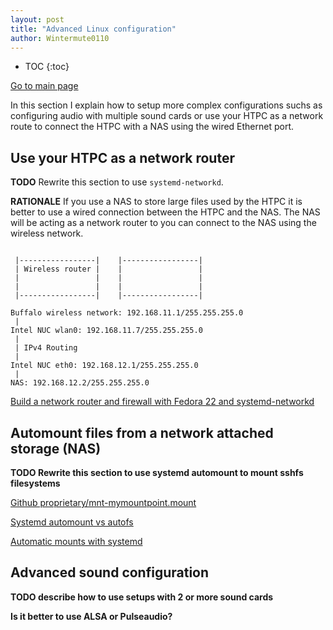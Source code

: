 ```yaml
---
layout: post
title: "Advanced Linux configuration"
author: Wintermute0110
---
```


- TOC
{:toc}

[Go to main page](../)

In this section I explain how to setup more complex configurations suchs as configuring audio with multiple sound cards or use your HTPC as a network route to connect the HTPC with a NAS using the wired Ethernet port.

## Use your HTPC as a network router

**TODO** Rewrite this section to use `systemd-networkd`.

**RATIONALE** If you use a NAS to store large files used by the HTPC it is better to use a wired connection between the HTPC and the NAS. The NAS will be acting as a network router to you can connect to the NAS using the wireless network.

```

 |-----------------|    |-----------------|
 | Wireless router |    |                 |
 |                 |    |                 |
 |                 |    |                 |
 |-----------------|    |-----------------|

Buffalo wireless network: 192.168.11.1/255.255.255.0
 |
Intel NUC wlan0: 192.168.11.7/255.255.255.0
 |
 | IPv4 Routing
 |
Intel NUC eth0: 192.168.12.1/255.255.255.0
 |
NAS: 192.168.12.2/255.255.255.0
```

[Build a network router and firewall with Fedora 22 and systemd-networkd](https://fedoramagazine.org/build-network-router-firewall-fedora-22-systemd-networkd/)

## Automount files from a network attached storage (NAS)

**TODO Rewrite this section to use systemd automount to mount sshfs filesystems**

[Github proprietary/mnt-mymountpoint.mount](https://gist.github.com/proprietary/96f6f08758fb98da8467880904191f64)

[Systemd automount vs autofs](https://unix.stackexchange.com/questions/374103/systemd-automount-vs-autofs)

[Automatic mounts with systemd](https://blog.tomecek.net/post/automount-with-systemd/)

## Advanced sound configuration

**TODO describe how to use setups with 2 or more sound cards**

**Is it better to use ALSA or Pulseaudio?**

